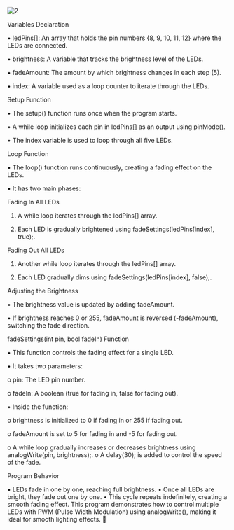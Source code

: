![2](https://github.com/user-attachments/assets/085fe7a2-5f7a-4280-8da6-0018ac096593)


Variables Declaration

•	ledPins[]: An array that holds the pin numbers {8, 9, 10, 11, 12} where the LEDs are connected.

•	brightness: A variable that tracks the brightness level of the LEDs.

•	fadeAmount: The amount by which brightness changes in each step (5).

•	index: A variable used as a loop counter to iterate through the LEDs.

Setup Function

•	The setup() function runs once when the program starts.

•	A while loop initializes each pin in ledPins[] as an output using pinMode().

•	The index variable is used to loop through all five LEDs.

Loop Function

•	The loop() function runs continuously, creating a fading effect on the LEDs.

•	It has two main phases:

Fading In All LEDs

1.	A while loop iterates through the ledPins[] array.
   
2.	Each LED is gradually brightened using fadeSettings(ledPins[index], true);.
   
Fading Out All LEDs

1.	Another while loop iterates through the ledPins[] array.
   
2.	Each LED gradually dims using fadeSettings(ledPins[index], false);.
   
Adjusting the Brightness

•	The brightness value is updated by adding fadeAmount.

•	If brightness reaches 0 or 255, fadeAmount is reversed (-fadeAmount), switching the fade direction.

fadeSettings(int pin, bool fadeIn) Function

•	This function controls the fading effect for a single LED.

•	It takes two parameters:

o	pin: The LED pin number.

o	fadeIn: A boolean (true for fading in, false for fading out).

•	Inside the function:

o	brightness is initialized to 0 if fading in or 255 if fading out.

o	fadeAmount is set to 5 for fading in and -5 for fading out.

o	A while loop gradually increases or decreases brightness using analogWrite(pin, brightness);.
o	A delay(30); is added to control the speed of the fade.

Program Behavior

•	LEDs fade in one by one, reaching full brightness.
•	Once all LEDs are bright, they fade out one by one.
•	This cycle repeats indefinitely, creating a smooth fading effect.
This program demonstrates how to control multiple LEDs with PWM (Pulse Width Modulation) using analogWrite(), making it ideal for smooth lighting effects. 🚀

